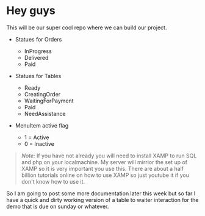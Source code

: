 # Hey guys

This will be our super cool repo where we can build our project.

* Statues for Orders
  * InProgress
  * Delivered
  * Paid

* Statues for Tables
  * Ready
  * CreatingOrder
  * WaitingForPayment
  * Paid
  * NeedAssistance

* MenuItem active flag
  * 1 = Active
  * 0 = Inactive

> *Note:* If you have not already you will need to install XAMP to run SQL and php on your localmachine. My server will mirrior the set up of XAMP so it is very important you use this. There are about a half billion tutorials online on how to use XAMP so just youtube it if you don't know how to use it.

So I am going to post some more documentation later this week but so far I have a quick and dirty working version of a table to waiter interaction for the demo that is due on sunday or whatever.


